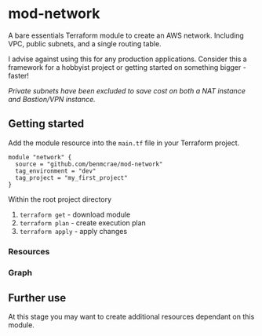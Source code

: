 # mod-network

A bare essentials Terraform module to create an AWS network. Including VPC, public subnets, and a single routing table.

I advise against using this for any production applications. Consider this a framework for a hobbyist project or getting started on something bigger - faster!

*Private subnets have been excluded to save cost on both a NAT instance and Bastion/VPN instance.*

## Getting started

Add the module resource into the `main.tf` file in your Terraform project.

``` hcl
module "network" {
  source = "github.com/benmcrae/mod-network"
  tag_environment = "dev"
  tag_project = "my_first_project"
}
```

Within the root project directory

1. `terraform get` - download module
2. `terraform plan` - create execution plan
3. `terraform apply` - apply changes

### Resources

### Graph

## Further use

At this stage you may want to create additional resources dependant on this module.
